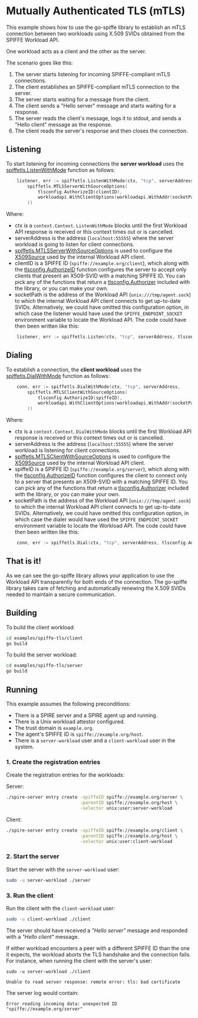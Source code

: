 # Mutually Authenticated TLS (mTLS)

This example shows how to use the go-spiffe library to establish an mTLS connection between two workloads using X.509 SVIDs obtained from the SPIFFE Workload API. 

One workload acts as a client and the other as the server. 

The scenario goes like this:
1. The server starts listening for incoming SPIFFE-compliant mTLS connections.
2. The client establishes an SPIFFE-compliant mTLS connection to the server. 
3. The server starts waiting for a message from the client.
4. The client sends a "Hello server" message and starts waiting for a response.
5. The server reads the client's message, logs it to stdout, and sends a "Hello client" message as the response.
6. The client reads the server's response and then closes the connection.

## Listening
To start listening for incoming connections the **server workload** uses the [spiffetls.ListenWithMode](https://pkg.go.dev/github.com/vishnusomank/go-spiffe/v2/spiffetls?tab=doc#ListenWithMode) function as follows:
```go
	listener, err := spiffetls.ListenWithMode(ctx, "tcp", serverAddress,
		spiffetls.MTLSServerWithSourceOptions(
			tlsconfig.AuthorizeID(clientID),
			workloadapi.WithClientOptions(workloadapi.WithAddr(socketPath)),
		))
```
Where:
- ctx is a `context.Context`. `ListenWithMode` blocks until the first Workload API response is received or this context times out or is cancelled.
- serverAddress is the address (`localhost:55555`) where the server workload is going to listen for client connections.
- [spiffetls.MTLSServerWithSourceOptions](https://pkg.go.dev/github.com/vishnusomank/go-spiffe/v2/spiffetls?tab=doc#MTLSServerWithSourceOptions) is used to configure the [X509Source](https://pkg.go.dev/github.com/spiffe/go-spiffe/v2@v2.0.0-alpha.3/workloadapi?tab=doc#X509Source) used by the internal Workload API client.
- clientID is a SPIFFE ID (`spiffe://example.org/client`), which along with the [tlsconfig.AuthorizeID](https://pkg.go.dev/github.com/vishnusomank/go-spiffe/v2/spiffetls/tlsconfig?tab=doc#AuthorizeID) function configures the server to accept only clients that present an X509-SVID with a matching SPIFFE ID. You can pick any of the functions that return a [tlsconfig.Authorizer](https://pkg.go.dev/github.com/vishnusomank/go-spiffe/v2/spiffetls/tlsconfig?tab=doc#Authorizer) included with the library, or you can make your own. 
- socketPath is the address of the Workload API (`unix:///tmp/agent.sock`) to which the internal Workload API client connects to get up-to-date SVIDs. Alternatively, we could have omitted this configuration option, in which case the listener would have used the `SPIFFE_ENDPOINT_SOCKET` environment variable to locate the Workload API. The code could have then been written like this:
```go
	listener, err := spiffetls.Listen(ctx, "tcp", serverAddress, tlsconfig.AuthorizeID(spiffeID))
```

## Dialing
To establish a connection, the **client workload** uses the [spiffetls.DialWithMode](https://pkg.go.dev/github.com/vishnusomank/go-spiffe/v2/spiffetls?tab=doc#DialWithMode) function as follows:
```go
	conn, err := spiffetls.DialWithMode(ctx, "tcp", serverAddress,
		spiffetls.MTLSClientWithSourceOptions(
			tlsconfig.AuthorizeID(spiffeID),
			workloadapi.WithClientOptions(workloadapi.WithAddr(socketPath)),
		))
```
Where:
- ctx is a `context.Context`. `DialWithMode` blocks until the first Workload API response is received or this context times out or is cancelled.
- serverAddress is the address (`localhost:55555`) where the server workload is listening for client connections.
- [spiffetls.MTLSClientWithSourceOptions](https://pkg.go.dev/github.com/vishnusomank/go-spiffe/v2/spiffetls?tab=doc#MTLSClientWithSourceOptions) is used to configure the [X509Source](https://pkg.go.dev/github.com/spiffe/go-spiffe/v2@v2.0.0-alpha.3/workloadapi?tab=doc#X509Source) used by the internal Workload API client.
- spiffeID is a SPIFFE ID (`spiffe://example.org/server`), which along with the [tlsconfig.AuthorizeID](https://pkg.go.dev/github.com/vishnusomank/go-spiffe/v2/spiffetls/tlsconfig?tab=doc#AuthorizeID) function configures the client to connect only to a server that presents an X509-SVID with a matching SPIFFE ID. You can pick any of the functions that return a [tlsconfig.Authorizer](https://pkg.go.dev/github.com/vishnusomank/go-spiffe/v2/spiffetls/tlsconfig?tab=doc#Authorizer) included with the library, or you can make your own. 
- socketPath is the address of the Workload API (`unix:///tmp/agent.sock`) to which the internal Workload API client connects to get up-to-date SVIDs. Alternatively, we could have omitted this configuration option, in which case the dialer would have used the `SPIFFE_ENDPOINT_SOCKET` environment variable to locate the Workload API. The code could have then been written like this:
```go
	conn, err := spiffetls.Dial(ctx, "tcp", serverAddress, tlsconfig.AuthorizeID(spiffeID))
```

## That is it!
As we can see the go-spiffe library allows your application to use the Workload API transparently for both ends of the connection. The go-spiffe library takes care of fetching and automatically renewing the X.509 SVIDs needed to maintain a secure communication.

## Building
To build the client workload:
```bash
cd examples/spiffe-tls/client
go build
```

To build the server workload:
```bash
cd examples/spiffe-tls/server
go build
```

## Running
This example assumes the following preconditions:
- There is a SPIRE server and a SPIRE agent up and running.
- There is a Unix workload attestor configured.
- The trust domain is `example.org`.
- The agent's SPIFFE ID is `spiffe://example.org/host`.
- There is a `server-workload` user and a `client-workload` user in the system.

### 1. Create the registration entries
Create the registration entries for the workloads:

Server:
```bash
./spire-server entry create -spiffeID spiffe://example.org/server \
                            -parentID spiffe://example.org/host \
                            -selector unix:user:server-workload
```

Client: 
```bash
./spire-server entry create -spiffeID spiffe://example.org/client \
                            -parentID spiffe://example.org/host \
                            -selector unix:user:client-workload
```

### 2. Start the server
Start the server with the `server-workload` user:
```bash
sudo -u server-workload ./server
```

### 3. Run the client
Run the client with the `client-workload` user:
```bash
sudo -u client-workload ./client
```

The server should have received a _"Hello server"_ message and responded with a _"Hello client"_ message.

If either workload encounters a peer with a different SPIFFE ID than the one it expects, the workload aborts the TLS handshake and the connection fails.  
For instance, when running the client with the server's user: 
```
sudo -u server-workload ./client

Unable to read server response: remote error: tls: bad certificate
```

The server log would contain:
```
Error reading incoming data: unexpected ID "spiffe://example.org/server"
```
